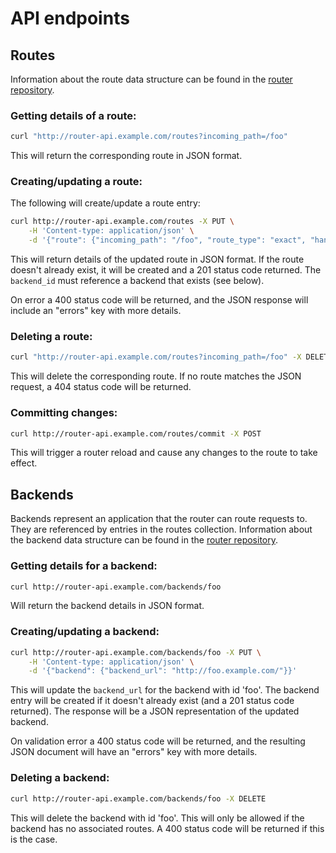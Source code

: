 # API endpoints

## Routes

Information about the route data structure can be found in the [router repository](https://github.com/alphagov/router#routes).

### Getting details of a route:

``` sh
curl "http://router-api.example.com/routes?incoming_path=/foo"
```

This will return the corresponding route in JSON format.

### Creating/updating a route:

The following will create/update a route entry:

``` sh
curl http://router-api.example.com/routes -X PUT \
    -H 'Content-type: application/json' \
    -d '{"route": {"incoming_path": "/foo", "route_type": "exact", "handler": "backend", "backend_id": "foo"}}'
```

This will return details of the updated route in JSON format.  If the route doesn't already exist, it will be created and a 201 status code returned.  The `backend_id` must reference a backend that exists (see below).

On error a 400 status code will be returned, and the JSON response will include an "errors" key with more details.

### Deleting a route:

``` sh
curl "http://router-api.example.com/routes?incoming_path=/foo" -X DELETE
```

This will delete the corresponding route.  If no route matches the JSON request, a 404 status code will be returned.

### Committing changes:

``` sh
curl http://router-api.example.com/routes/commit -X POST
```

This will trigger a router reload and cause any changes to the route to take effect.

## Backends

Backends represent an application that the router can route requests to.  They are referenced by entries in the routes collection. Information about the backend data structure can be found in the [router repository](https://github.com/alphagov/router#backends).

### Getting details for a backend:

``` sh
curl http://router-api.example.com/backends/foo
```

Will return the backend details in JSON format.

### Creating/updating a backend:

``` sh
curl http://router-api.example.com/backends/foo -X PUT \
    -H 'Content-type: application/json' \
    -d '{"backend": {"backend_url": "http://foo.example.com/"}}'
```

This will update the `backend_url` for the backend with id 'foo'.  The backend entry will be created if it doesn't already exist (and a 201 status code returned).  The response will be a JSON representation of the updated backend.

On validation error a 400 status code will be returned, and the resulting JSON document will have an "errors" key with more details.

### Deleting a backend:

``` sh
curl http://router-api.example.com/backends/foo -X DELETE
```

This will delete the backend with id 'foo'.  This will only be allowed if the backend has no associated routes.  A 400 status code will be returned if this is the case.
